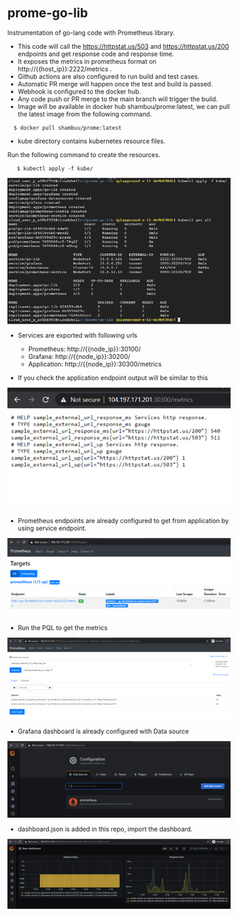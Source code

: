 # prome-go-lib
Instrumentation of go-lang code with Prometheus library.

* This code will call the https://httpstat.us/503 and https://httpstat.us/200 endpoints and get response code and response time.
* It exposes the metrics in prometheus format on http://{{host_ip}}:2222/metrics .
* Github actions are also configured to run build and test cases. 
* Automatic PR merge will happen once the test and build is passed.
* Webhook is configured to the docker hub.
* Any code push or PR merge to the main branch will trigger the build.
* Image will be available in docker hub shambuu/prome:latest, we can pull the latest image from the following command.
```
  $ docker pull shambuu/prome:latest
```
* kube directory contains kubernetes resource files. 

Run the following command to create the resources.
```
   $ kubectl apply -f kube/
```
![Image of kubestatus](https://github.com/shambanna-u/prome-go-lib/blob/main/.img/kube-status.PNG)
* Services are exported with following urls

  - Prometheus: http://{{node_ip}}:30100/
  - Grafana: http://{{node_ip}}:30200/
  - Application: http://{{node_ip}}:30300/metrics

* If you check the application endpoint output will be similar to this

![Image of metrics](https://github.com/shambanna-u/prome-go-lib/blob/main/.img/metrics.PNG)
* Prometheus endpoints are already configured to get from application by using service endpoint.

![Image of targe](https://github.com/shambanna-u/prome-go-lib/blob/main/.img/target.PNG)

* Run the PQL to get the metrics

![Image of pql](https://github.com/shambanna-u/prome-go-lib/blob/main/.img/prome-ui.PNG)

* Grafana dashboard is already configured with Data source


![Image of grafana](https://github.com/shambanna-u/prome-go-lib/blob/main/.img/datasource.PNG)

* dashboard.json is added in this repo, import the dashboard.

![Image of output](https://github.com/shambanna-u/prome-go-lib/blob/main/.img/dashboard.PNG)

